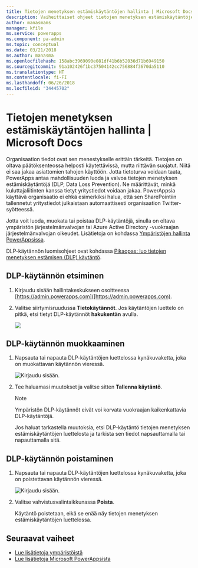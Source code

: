 ```yaml
---
title: Tietojen menetyksen estämiskäytäntöjen hallinta | Microsoft Docs
description: Vaiheittaiset ohjeet tietojen menetyksen estämiskäytäntöjen hallintaan PowerAppsissa.
author: manasmams
manager: kfile
ms.service: powerapps
ms.component: pa-admin
ms.topic: conceptual
ms.date: 03/21/2018
ms.author: manasma
ms.openlocfilehash: 158abc3969090e081df41b6b52036d71b6949150
ms.sourcegitcommit: 91a102426f1bc37504142cc756884f3670da5110
ms.translationtype: HT
ms.contentlocale: fi-FI
ms.lasthandoff: 06/26/2018
ms.locfileid: "34445702"
---
```

# <a name="manage-data-loss-prevention-dlp-policies"></a>Tietojen menetyksen estämiskäytäntöjen hallinta | Microsoft Docs
Organisaation tiedot ovat sen menestykselle erittäin tärkeitä. Tietojen on oltava päätöksenteossa helposti käytettävissä, mutta riittävän suojatut. Niitä ei saa jakaa asiattomien tahojen käyttöön. Jotta tietoturva voidaan taata, PowerApps antaa mahdollisuuden luoda ja valvoa tietojen menetyksen estämiskäytäntöjä (DLP, Data Loss Prevention). Ne määrittävät, minkä kuluttajaliitinten kanssa tietyt yritystiedot voidaan jakaa. PowerAppsia käyttävä organisaatio ei ehkä esimerkiksi halua, että sen SharePointiin tallennetut yritystiedot julkaistaan automaattisesti organisaation Twitter-syötteessä.

Jotta voit luoda, muokata tai poistaa DLP-käytäntöjä, sinulla on oltava ympäristön järjestelmänvalvojan tai Azure Active Directory -vuokraajan järjestelmänvalvojan oikeudet. Lisätietoja on kohdassa [Ympäristöjen hallinta PowerAppsissa](environments-administration.md).

DLP-käytännön luomisohjeet ovat kohdassa [Pikaopas: luo tietojen menetyksen estämisen (DLP) käytäntö](create-dlp-policy.md).

## <a name="find-a-dlp-policy"></a>DLP-käytännön etsiminen
1. Kirjaudu sisään hallintakeskukseen osoitteessa [https://admin.powerapps.com]([https://admin.powerapps.com).
2. Valitse siirtymisruudussa **Tietokäytännöt**. Jos käytäntöjen luettelo on pitkä, etsi tietyt DLP-käytännöt **hakukentän** avulla.

    ![](./media/prevent-data-loss/data-policies.png)

## <a name="edit-a-dlp-policy"></a>DLP-käytännön muokkaaminen
1. Napsauta tai napauta DLP-käytäntöjen luettelossa kynäkuvaketta, joka on muokattavan käytännön vieressä.

    ![Kirjaudu sisään.](./media/prevent-data-loss/3.png)
2. Tee haluamasi muutokset ja valitse sitten **Tallenna käytäntö**.

    > [!NOTE]
    > Ympäristön DLP-käytännöt eivät voi korvata vuokraajan kaikenkattavia DLP-käytäntöjä.
    >
    >

    Jos haluat tarkastella muutoksia, etsi DLP-käytäntö tietojen menetyksen estämiskäytäntöjen luettelosta ja tarkista sen tiedot napsauttamalla tai napauttamalla sitä.

## <a name="delete-a-dlp-policy"></a>DLP-käytännön poistaminen
1. Napsauta tai napauta DLP-käytäntöjen luettelossa kynäkuvaketta, joka on poistettavan käytännön vieressä.

    ![Kirjaudu sisään.](./media/prevent-data-loss/3-delete.png)
4. Valitse vahvistusvalintaikkunassa **Poista**.

    Käytäntö poistetaan, eikä se enää näy tietojen menetyksen estämiskäytäntöjen luettelossa.

## <a name="next-steps"></a>Seuraavat vaiheet
* [Lue lisätietoja ympäristöistä](environments-administration.md)
* [Lue lisätietoja Microsoft PowerAppsista](../maker/canvas-apps/getting-started.md)

